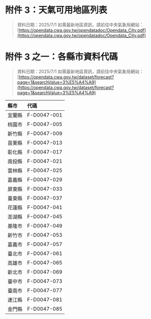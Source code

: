 # 附件 3：天氣可用地區列表

> 資料日期：2025/7/1
> 如需最新地區資訊，請前往中央氣象局網站：
> [https://opendata.cwa.gov.tw/opendatadoc/Opendata_City.pdf](https://opendata.cwa.gov.tw/opendatadoc/Opendata_City.pdf)

# 附件 3 之一：各縣市資料代碼

> 資料日期：2025/7/1
> 如需最新地區資訊，請前往中央氣象局網站：
> [https://opendata.cwa.gov.tw/dataset/forecast?page=1&searchValue=3%E5%A4%A9](https://opendata.cwa.gov.tw/dataset/forecast?page=1&searchValue=3%E5%A4%A9)

| 縣市   | 代碼        |
| :----- | :---------- |
| 宜蘭縣 | F-D0047-001 |
| 桃園市 | F-D0047-005 |
| 新竹縣 | F-D0047-009 |
| 苗栗縣 | F-D0047-013 |
| 彰化縣 | F-D0047-017 |
| 南投縣 | F-D0047-021 |
| 雲林縣 | F-D0047-025 |
| 嘉義縣 | F-D0047-029 |
| 屏東縣 | F-D0047-033 |
| 臺東縣 | F-D0047-037 |
| 花蓮縣 | F-D0047-041 |
| 澎湖縣 | F-D0047-045 |
| 基隆市 | F-D0047-049 |
| 新竹市 | F-D0047-053 |
| 嘉義市 | F-D0047-057 |
| 臺北市 | F-D0047-061 |
| 高雄市 | F-D0047-065 |
| 新北市 | F-D0047-069 |
| 臺中市 | F-D0047-073 |
| 臺南市 | F-D0047-077 |
| 連江縣 | F-D0047-081 |
| 金門縣 | F-D0047-085 |
